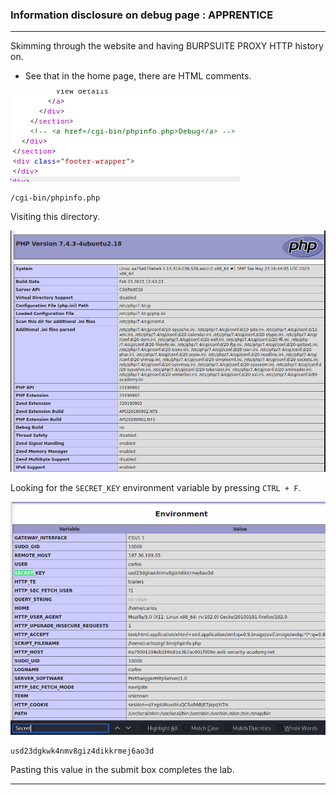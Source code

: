 ### Information disclosure on debug page : APPRENTICE

---

Skimming through the website and having BURPSUITE PROXY HTTP history on.
- See that in the home page, there are HTML comments.

![](./screenshots/lab2-comment.png)

```
/cgi-bin/phpinfo.php
```

Visiting this directory.

![](./screenshots/lab2-debug.png)

Looking for the `SECRET_KEY` environment variable by pressing `CTRL + F`.

![](./screenshots/lab2-env.png)

```
usd23dgkwk4nmv8giz4dikkrmej6ao3d
```

Pasting this value in the submit box completes the lab.

---
